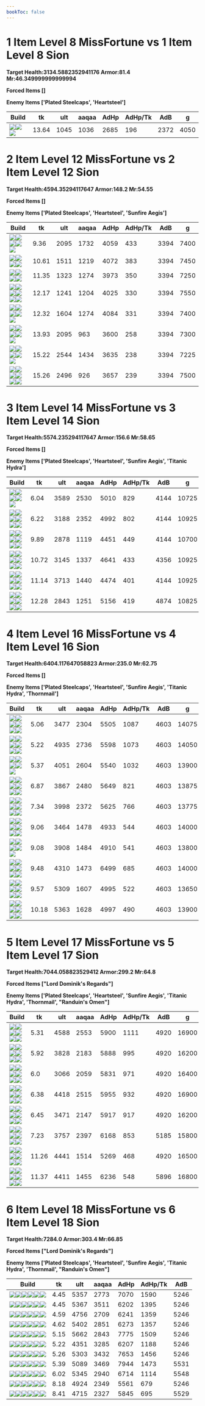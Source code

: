 ```yaml
---
bookToc: false
---
```


# 1 Item Level 8 MissFortune vs 1 Item Level 8 Sion

**Target Health:3134.5882352941176 Armor:81.4 Mr:46.349999999999994**


**Forced Items []**


**Enemy Items ['Plated Steelcaps', 'Heartsteel']**




Build | tk | ult | aaqaa | AdHp | AdHp/Tk | AdB | g
-|-|-|-|-|-|-|-
![](/item/3153.png)![](/item/1001.png)![](/item/1055.png)|13.64|1045|1036|2685|196|2372|4050




























































# 2 Item Level 12 MissFortune vs 2 Item Level 12 Sion

**Target Health:4594.35294117647 Armor:148.2 Mr:54.55**


**Forced Items []**


**Enemy Items ['Plated Steelcaps', 'Heartsteel', 'Sunfire Aegis']**




Build | tk | ult | aaqaa | AdHp | AdHp/Tk | AdB | g
-|-|-|-|-|-|-|-
![](/item/3153.png)![](/item/3036.png)![](/item/1001.png)![](/item/1055.png)![](/item/1036.png)|9.36|2095|1732|4059|433|3394|7400
![](/item/3153.png)![](/item/6675.png)![](/item/1001.png)![](/item/1055.png)|10.61|1511|1219|4072|383|3394|7450
![](/item/3153.png)![](/item/3091.png)![](/item/1001.png)![](/item/1055.png)|11.35|1323|1274|3973|350|3394|7250
![](/item/3153.png)![](/item/3085.png)![](/item/1001.png)![](/item/1055.png)![](/item/1036.png)![](/item/1036.png)|12.17|1241|1204|4025|330|3394|7550
![](/item/3153.png)![](/item/6696.png)![](/item/1001.png)![](/item/1055.png)![](/item/1036.png)|12.32|1604|1274|4084|331|3394|7400
![](/item/3036.png)![](/item/3091.png)![](/item/1001.png)![](/item/1055.png)![](/item/1036.png)|13.93|2095|963|3600|258|3394|7300
![](/item/3036.png)![](/item/6695.png)![](/item/1001.png)![](/item/1055.png)![](/item/1037.png)|15.22|2544|1434|3635|238|3394|7225
![](/item/3006.png)![](/item/3036.png)![](/item/1055.png)![](/item/1038.png)![](/item/1038.png)![](/item/1036.png)|15.26|2496|926|3657|239|3394|7500




























































# 3 Item Level 14 MissFortune vs 3 Item Level 14 Sion

**Target Health:5574.235294117647 Armor:156.6 Mr:58.65**


**Forced Items []**


**Enemy Items ['Plated Steelcaps', 'Heartsteel', 'Sunfire Aegis', 'Titanic Hydra']**




Build | tk | ult | aaqaa | AdHp | AdHp/Tk | AdB | g
-|-|-|-|-|-|-|-
![](/item/3153.png)![](/item/3036.png)![](/item/3142.png)![](/item/1055.png)![](/item/1037.png)|6.04|3589|2530|5010|829|4144|10725
![](/item/3153.png)![](/item/3036.png)![](/item/6676.png)![](/item/1001.png)![](/item/1055.png)![](/item/1037.png)|6.22|3188|2352|4992|802|4144|10925
![](/item/3036.png)![](/item/3115.png)![](/item/6675.png)![](/item/1001.png)![](/item/1055.png)![](/item/1036.png)|9.89|2878|1119|4451|449|4144|10700
![](/item/3036.png)![](/item/3091.png)![](/item/6692.png)![](/item/1001.png)![](/item/1055.png)![](/item/1037.png)|10.72|3145|1337|4641|433|4356|10925
![](/item/3004.png)![](/item/3036.png)![](/item/3031.png)![](/item/1001.png)![](/item/1055.png)![](/item/1037.png)|11.14|3713|1440|4474|401|4144|10925
![](/item/3036.png)![](/item/3091.png)![](/item/3181.png)![](/item/1001.png)![](/item/1055.png)![](/item/1037.png)|12.28|2843|1251|5156|419|4874|10825




























































# 4 Item Level 16 MissFortune vs 4 Item Level 16 Sion

**Target Health:6404.117647058823 Armor:235.0 Mr:62.75**


**Forced Items []**


**Enemy Items ['Plated Steelcaps', 'Heartsteel', 'Sunfire Aegis', 'Titanic Hydra', 'Thornmail']**




Build | tk | ult | aaqaa | AdHp | AdHp/Tk | AdB | g
-|-|-|-|-|-|-|-
![](/item/3153.png)![](/item/3036.png)![](/item/3091.png)![](/item/6675.png)![](/item/1001.png)![](/item/1037.png)|5.06|3477|2304|5505|1087|4603|14075
![](/item/3153.png)![](/item/3036.png)![](/item/3142.png)![](/item/6676.png)![](/item/1038.png)![](/item/1036.png)|5.22|4935|2736|5598|1073|4603|14050
![](/item/3153.png)![](/item/3036.png)![](/item/3142.png)![](/item/3091.png)![](/item/1038.png)|5.37|4051|2604|5540|1032|4603|13900
![](/item/3153.png)![](/item/3036.png)![](/item/3095.png)![](/item/3031.png)![](/item/1001.png)![](/item/1037.png)|6.87|3867|2480|5649|821|4603|13875
![](/item/3004.png)![](/item/3036.png)![](/item/3031.png)![](/item/3153.png)![](/item/1001.png)![](/item/1037.png)|7.34|3998|2372|5625|766|4603|13775
![](/item/3036.png)![](/item/3091.png)![](/item/3085.png)![](/item/3031.png)![](/item/1001.png)![](/item/1038.png)|9.06|3464|1478|4933|544|4603|14000
![](/item/3036.png)![](/item/3091.png)![](/item/3115.png)![](/item/3142.png)![](/item/1038.png)|9.08|3908|1484|4910|541|4603|13800
![](/item/3036.png)![](/item/3046.png)![](/item/3072.png)![](/item/3031.png)![](/item/1001.png)![](/item/1038.png)|9.48|4310|1473|6499|685|4603|14000
![](/item/3004.png)![](/item/3036.png)![](/item/6696.png)![](/item/3142.png)![](/item/1038.png)![](/item/1036.png)|9.57|5309|1607|4995|522|4603|13650
![](/item/3004.png)![](/item/3036.png)![](/item/3179.png)![](/item/3142.png)![](/item/1038.png)![](/item/1038.png)|10.18|5363|1628|4997|490|4603|13900




























































# 5 Item Level 17 MissFortune vs 5 Item Level 17 Sion

**Target Health:7044.058823529412 Armor:299.2 Mr:64.8**


**Forced Items ["Lord Dominik's Regards"]**


**Enemy Items ['Plated Steelcaps', 'Heartsteel', 'Sunfire Aegis', 'Titanic Hydra', 'Thornmail', "Randuin's Omen"]**




Build | tk | ult | aaqaa | AdHp | AdHp/Tk | AdB | g
-|-|-|-|-|-|-|-
![](/item/3153.png)![](/item/3036.png)![](/item/3142.png)![](/item/6676.png)![](/item/3091.png)![](/item/1038.png)|5.31|4588|2553|5900|1111|4920|16900
![](/item/3153.png)![](/item/3036.png)![](/item/3091.png)![](/item/6675.png)![](/item/6676.png)![](/item/1001.png)|5.92|3828|2183|5888|995|4920|16200
![](/item/3153.png)![](/item/3036.png)![](/item/3091.png)![](/item/6675.png)![](/item/3115.png)![](/item/1001.png)|6.0|3066|2059|5831|971|4920|16400
![](/item/3153.png)![](/item/3036.png)![](/item/3142.png)![](/item/3091.png)![](/item/6696.png)![](/item/1038.png)|6.38|4418|2515|5955|932|4920|16900
![](/item/3153.png)![](/item/3036.png)![](/item/3091.png)![](/item/6675.png)![](/item/3087.png)![](/item/1001.png)|6.45|3471|2147|5917|917|4920|16200
![](/item/3036.png)![](/item/3091.png)![](/item/6692.png)![](/item/3004.png)![](/item/3153.png)![](/item/1001.png)|7.23|3757|2397|6168|853|5185|15800
![](/item/3036.png)![](/item/3091.png)![](/item/3004.png)![](/item/3094.png)![](/item/3142.png)![](/item/1038.png)|11.26|4441|1514|5269|468|4920|16500
![](/item/3036.png)![](/item/3091.png)![](/item/3004.png)![](/item/3748.png)![](/item/3142.png)![](/item/1038.png)|11.37|4411|1455|6236|548|5896|16800




























































# 6 Item Level 18 MissFortune vs 6 Item Level 18 Sion

**Target Health:7284.0 Armor:303.4 Mr:66.85**


**Forced Items ["Lord Dominik's Regards"]**


**Enemy Items ['Plated Steelcaps', 'Heartsteel', 'Sunfire Aegis', 'Titanic Hydra', 'Thornmail', "Randuin's Omen"]**




Build | tk | ult | aaqaa | AdHp | AdHp/Tk | AdB
-|-|-|-|-|-|-
![](/item/3153.png)![](/item/3036.png)![](/item/3142.png)![](/item/6676.png)![](/item/3091.png)![](/item/3074.png)|4.45|5357|2773|7070|1590|5246
![](/item/3153.png)![](/item/3036.png)![](/item/3142.png)![](/item/6676.png)![](/item/3091.png)![](/item/6695.png)|4.45|5367|3511|6202|1395|5246
![](/item/3153.png)![](/item/3036.png)![](/item/3142.png)![](/item/6676.png)![](/item/3091.png)![](/item/3115.png)|4.59|4756|2709|6241|1359|5246
![](/item/3153.png)![](/item/3036.png)![](/item/3142.png)![](/item/6676.png)![](/item/3091.png)![](/item/3004.png)|4.62|5402|2851|6273|1357|5246
![](/item/3153.png)![](/item/3036.png)![](/item/3142.png)![](/item/6676.png)![](/item/3091.png)![](/item/3072.png)|5.15|5662|2843|7775|1509|5246
![](/item/3153.png)![](/item/3036.png)![](/item/3142.png)![](/item/3091.png)![](/item/3085.png)![](/item/6695.png)|5.22|4351|3285|6207|1188|5246
![](/item/3153.png)![](/item/3036.png)![](/item/3142.png)![](/item/3091.png)![](/item/3072.png)![](/item/6695.png)|5.26|5303|3432|7653|1456|5246
![](/item/3036.png)![](/item/3091.png)![](/item/6692.png)![](/item/3072.png)![](/item/3153.png)![](/item/6695.png)|5.39|5089|3469|7944|1473|5531
![](/item/3153.png)![](/item/3036.png)![](/item/3004.png)![](/item/3095.png)![](/item/6696.png)![](/item/6692.png)|6.02|5345|2940|6714|1114|5548
![](/item/3036.png)![](/item/3091.png)![](/item/3115.png)![](/item/3142.png)![](/item/3004.png)![](/item/6695.png)|8.18|4924|2349|5561|679|5246
![](/item/3036.png)![](/item/3091.png)![](/item/6692.png)![](/item/3004.png)![](/item/3115.png)![](/item/6695.png)|8.41|4715|2327|5845|695|5529




























































